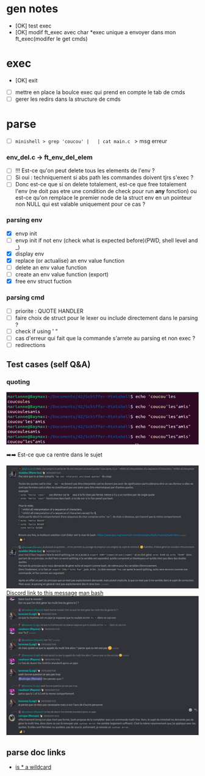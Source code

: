 # gen notes

- [OK] test exec 
- [OK] modif ft_exec avec char *exec unique a envoyer dans mon ft_exec(modifer le get cmds)

# exec
- [OK] exit
- [ ] mettre en place la boulce exec qui prend en compte le tab de cmds
- [ ] gerer les redirs dans la structure de cmds

# parse
- [ ] ``minishell > grep 'coucou' |   | cat main.c `` > msg erreur
### env_del.c -> ft_env_del_elem
- [ ] !!! Est-ce qu'on peut delete tous les elements de l'env ?
- [ ] Si oui : techniquement si abs path les commandes doivent tjrs s'exec ?
- [ ] Donc est-ce que si on delete totalement, est-ce que free totalement l'env (ne doit pas etre une condition de check pour run __any__ fonction) ou est-ce qu'on remplace le premier node de la struct env en un pointeur non NULL qui est valable uniquement pour ce cas ? 
### parsing env
- [x] envp init
- [ ] envp init if not env (check what is expected before)(PWD, shell level and _)
- [x] display env
- [x] replace (or actualise) an env value function
- [ ] delete an env value function
- [ ] create an env value function (export)
- [x] free env struct fuction
### parsing cmd
- [ ] priorite : QUOTE HANDLER
- [ ] faire choix de struct pour le lexer ou include directement dans le parsing ?
- [ ] check if using ' "
- [ ] cas d'erreur qui fait que la commande s'arrete au parsing et non exec ?
- [ ] redirections

## Test cases (self Q&A)
### quoting
![quoting behaviour](readme_pic/quoting_1.png)

:arrow_right::arrow_right: Est-ce que ca rentre dans le sujet

![Possible answer](readme_pic/explain_1.png)
[Discord link to this message](https://discord.com/channels/774300457157918772/785407549725736971/886914406712238121)
[man bash](https://www.gnu.org/savannah-checkouts/gnu/bash/manual/bash.html)
![discord answers](readme_pic/parsing_note_1.png)

## parse doc links
- [is * a wildcard](https://hbctraining.github.io/Intro-to-shell-flipped/lessons/02_wildcards_shortcuts.html#:~:text=The%20Shell%20(bash)%20considers%20an,the%20most%20for%20our%20exercises.)